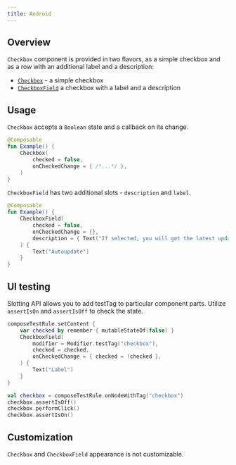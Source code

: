 ```yaml
---
title: Android
---
```


## Overview

`Checkbox` component is provided in two flavors, as a simple checkbox and as a row with an additional label and a description:

- [`Checkbox`](https://kiwicom.github.io/orbit-compose/ui/kiwi.orbit.compose.ui.controls/-checkbox.html) - a simple checkbox
- [`CheckboxField`](https://kiwicom.github.io/orbit-compose/ui/kiwi.orbit.compose.ui.controls/-checkbox-field.html) a checkbox with a label and a description

## Usage

`Checkbox` accepts a `Boolean` state and a callback on its change.

```kotlin
@Composable
fun Example() {
    Checkbox(
        checked = false,
        onCheckedChange = { /*...*/ },
    )
}
```

`CheckboxField` has two additional slots - `description` and `label`.

```kotlin
@Composable
fun Example() {
    CheckboxField(
        checked = false,
        onCheckedChange = {},
        description = { Text("If selected, you will get the latest updates.") }
    ) {
        Text("Autoupdate")
    }
}
```

## UI testing

Slotting API allows you to add testTag to particular component parts. Utilize `assertIsOn` and `assertIsOff` to check the state.

```kotlin
composeTestRule.setContent {
    var checked by remember { mutableStateOf(false) }
    CheckboxField(
        modifier = Modifier.testTag("checkbox"),
        checked = checked,
        onCheckedChange = { checked = !checked },
    ) {
        Text("Label")
    }
}

val checkbox = composeTestRule.onNodeWithTag("checkbox")
checkbox.assertIsOff()
checkbox.performClick()
checkbox.assertIsOn()
```

## Customization

`Checkbox` and `CheckboxField` appearance is not customizable.
